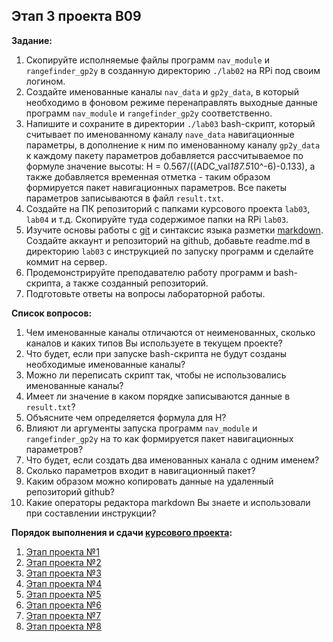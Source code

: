 ## Этап 3 проекта В09

__Задание:__  
1. Скопируйте исполняемые файлы программ `nav_module` и `rangefinder_gp2y` в созданную директорию `./lab02` на RPi под своим логином.
2. Создайте именованные каналы `nav_data` и `gp2y_data`, в который необходимо в фоновом режиме перенаправлять выходные данные программ `nav_module` и `rangefinder_gp2y` соответственно.
3. Напишите и сохраните в директории `./lab03` bash-скрипт, который считывает по именованному каналу `nave_data` навигационные параметры, в дополнение к ним по именованному каналу `gp2y_data` к каждому пакету параметров добавляется рассчитываемое по формуле значение высоты: H = 0.567/((ADC_val*187.5*10^-6)-0.133), а также добавляется временная отметка - таким образом формируется пакет навигационных параметров. Все пакеты параметров записываются в файл `result.txt`.
4. Создайте на ПК репозиторий с папками курсового проекта `lab03`, `lab04` и т.д. Скопируйте туда содержимое папки на RPi `lab03`.
5. Изучите основы работы с [git](https://git-scm.com/book/ru/v2/) и синтаксис языка разметки [markdown](https://daringfireball.net/projects/markdown/). Создайте аккаунт и репозиторий на github, добавьте readme.md в директорию `lab03` с инструкцией по запуску программ и сделайте коммит на сервер.
6. Продемонстрируйте преподавателю работу программ и bash-скрипта, а также созданный репозиторий. 
7. Подготовьте ответы на вопросы лабораторной работы.

__Список вопросов:__
1. Чем именованные каналы отличаются от неименованных, сколько каналов и каких типов Вы используете в текущем проекте?
2. Что будет, если при запуске bash-скрипта не будут созданы необходимые именованные каналы?
3. Можно ли переписать скрипт так, чтобы не использовались именованные каналы?
4. Имеет ли значение в каком порядке записываются данные в `result.txt`?
5. Объясните чем определяется формула для H?
6. Влияют ли аргументы запуска программ `nav_module` и `rangefinder_gp2y` на то как формируется пакет навигационных параметров?
7. Что будет, если создать два именованных канала с одним именем?
8. Сколько параметров входит в навигационный пакет?
9. Каким образом можно копировать данные на удаленный репозиторий github?
10. Какие операторы редактора markdown Вы знаете и использовали при составлении инструкции?

__Порядок выполнения и сдачи [курсового проекта](var_09_task.md):__
1. [Этап проекта №1](var_09_stage_01.md)
2. [Этап проекта №2](var_09_stage_02.md)
3. [Этап проекта №3](var_09_stage_03.md)
4. [Этап проекта №4](var_09_stage_04.md)
5. [Этап проекта №5](var_09_stage_05.md)
6. [Этап проекта №6](var_09_stage_06.md)
7. [Этап проекта №7](var_09_stage_07.md)
8. [Этап проекта №8](var_09_stage_08.md)

